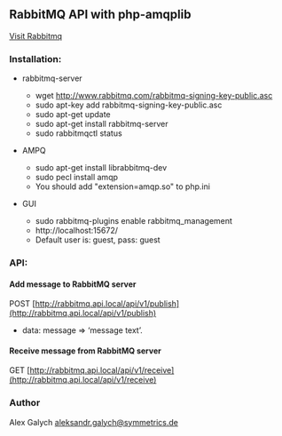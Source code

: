 ## RabbitMQ API with php-amqplib ##

[Visit Rabbitmq](http://www.rabbitmq.com/)

### Installation: ###

* rabbitmq-server
    * wget http://www.rabbitmq.com/rabbitmq-signing-key-public.asc
    * sudo apt-key add rabbitmq-signing-key-public.asc
    * sudo apt-get update
    * sudo apt-get install rabbitmq-server
    * sudo rabbitmqctl status

* AMPQ
    * sudo apt-get install librabbitmq-dev
    * sudo pecl install amqp
    * You should add "extension=amqp.so" to php.ini
    
* GUI
    * sudo rabbitmq-plugins enable rabbitmq_management
    * http://localhost:15672/
    * Default user is: guest, pass: guest

### API: ###

#### Add message to RabbitMQ server #####

POST [http://rabbitmq.api.local/api/v1/publish](http://rabbitmq.api.local/api/v1/publish)

* data: message => ‘message text’.

#### Receive message from RabbitMQ server #####

GET [http://rabbitmq.api.local/api/v1/receive](http://rabbitmq.api.local/api/v1/receive)

### Author ###
Alex Galych <aleksandr.galych@symmetrics.de>
